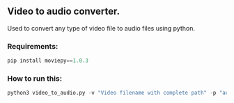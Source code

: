 ## Video to audio converter.

Used to convert any type of video file to audio files using python.

### Requirements:

```python
pip install moviepy==1.0.3
```

### How to run this:

```python
python3 video_to_audio.py -v "Video filename with complete path" -p "audio filename with complete path"
```

